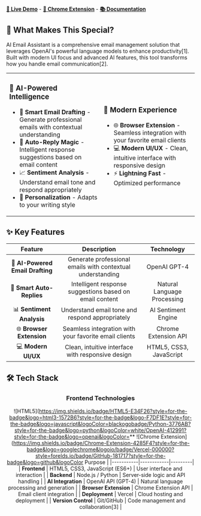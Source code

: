 
**[🌟 Live Demo](#)** -  **[📱 Chrome Extension](#)** -  **[📚 Documentation](#)**

</div>

## 🎯 **What Makes This Special?**

AI Email Assistant is a comprehensive email management solution that leverages OpenAI's powerful language models to enhance productivity[1]. Built with modern UI focus and advanced AI features, this tool transforms how you handle email communication[2].

<table>
<tr>
<td width="50%">

### 🧠 **AI-Powered Intelligence**
- 🎨 **Smart Email Drafting** - Generate professional emails with contextual understanding
- 🔄 **Auto-Reply Magic** - Intelligent response suggestions based on email content
- 📈 **Sentiment Analysis** - Understand email tone and respond appropriately
- 🎯 **Personalization** - Adapts to your writing style

</td>
<td width="50%">

### 🚀 **Modern Experience**
- 🌐 **Browser Extension** - Seamless integration with your favorite email clients
- 💻 **Modern UI/UX** - Clean, intuitive interface with responsive design
- ⚡ **Lightning Fast** - Optimized performance

</td>
</tr>
</table>

## ✨ **Key Features**

<div align="center">

| Feature | Description | Technology |
|:-------:|:----------:|:---------:|
| 🎨 **AI-Powered Email Drafting** | Generate professional emails with contextual understanding | OpenAI GPT-4 |
| 🔄 **Smart Auto-Replies** | Intelligent response suggestions based on email content | Natural Language Processing |
| 📊 **Sentiment Analysis** | Understand email tone and respond appropriately | AI Sentiment Engine |
| 🌐 **Browser Extension** | Seamless integration with your favorite email clients | Chrome Extension API |
| 💻 **Modern UI/UX** | Clean, intuitive interface with responsive design | HTML5, CSS3, JavaScript |

</div>

## 🛠️ **Tech Stack**

<div align="center">

### **Frontend Technologies**
![HTML5](https://img.shields.io/badge/HTML5-E34F26?style=for-the-badge&logo=html3-1572B6?style=for-the-badge&logo-F7DF1E?style=for-the-badge&logo=javascript&logoColor=blackogobadge/Python-3776AB?style=for-the-badge&logo=python&logoColor=white/OpenAI-412991?style=for-the-badge&logo=openai&logoColor=**
![Chrome Extension](https://img.shields.io/badge/Chrome-Extension-4285F4?style=for-the-badge&logo=googlechrome&logoio/badge/Vercel-000000?style=forelds.io/badge/GitHub-181717?style=for-the-badge&logo=github&logoColor Purpose |
|-----------|------------|---------|
| **Frontend** | HTML5, CSS3, JavaScript (ES6+) | User interface and interaction |
| **Backend** | Node.js / Python | Server-side logic and API handling |
| **AI Integration** | OpenAI API (GPT-4) | Natural language processing and generation |
| **Browser Extension** | Chrome Extension API | Email client integration |
| **Deployment** | Vercel | Cloud hosting and deployment |
| **Version Control** | Git/GitHub | Code management and collaboration[3] |

